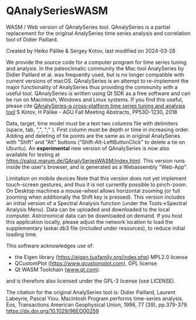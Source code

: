 # QAnalySeriesWASM
WASM / Web version of QAnalySeries tool. 
QAnalySeries is a partial replacement for the original AnalySeries time series analysis and correlation tool of Didier Paillard.


Created by Heiko Pälike & Sergey Kotov, last modified on 2024-03-28

We provide the source code for a computer program for time series tuning and analysis.
In the paleoclimatic community the Mac tool AnalySeries by Didier Paillard et al. was frequently used, but is no longer compatible with current versions of macOS. 
QAnalySeries is an attempt to re-implement the major functionality of AnalySeries thus providing the community with a useful tool. 
QAnalySeries is written using Qt SDK as a free software and can be run on Macintosh, Windows and Linux systems. 
If you find this useful, please cite 
[QAnalySeries-a cross-platform time series tuning and analysis tool](https://ui.adsabs.harvard.edu/abs/2018AGUFMPP53D1230K/abstract)
S Kotov, H Pälike - AGU Fall Meeting Abstracts, PP53D-1230, 2018

Data, target, time model must be a text two columns file with delimiters (space, tab, ",", ";" ). 
First column must be depth or time in increasing order. 
Adding and deleting of tie points are the same as in original AnalySeries with "Shift" and "Alt" buttons ("Shift-Alt-LeftButtonClick" to delete a tie on Ubuntu).
An **experimental** new version of QAnalySeries is now also available for testing at https://paloz.marum.de/QAnalySeriesWASM/index.html.
This version runs inside the user's browser, and is generated as a Webassembly "Web-App".

Limitation on mobile devices
Note that this version does not yet implement touch-screen gestures, and thus it is not currently possible to pinch-zoom. On Desktop machines a mouse-wheel allows horizontal zooming (or full zooming when additionally the Shift key is pressed).
This version includes an initial version of a Spectral Analysis function (under the Tools→Spectral Analysis Menu).
Data can be uploaded and downloaded to the local computer. Astronomical data can be downloaded on demand.
If you host this application locally, please adjust the network location to load the supplementary laskar.db3 file (included under resources), to reduce initial loading time.

This software acknowledges use of:
- the Eigen library (https://eigen.tuxfamily.org/index.php) MPL2.0 license
- QCustomPlot (https://www.qcustomplot.com), GPL license
- Qt WASM Toolchain (www.qt.com).

and is therefore also licensed under the GPL-3 license (see LICENSE).

The citation for the original AnalySeries tool is:
Didier Paillard, Laurent Labeyrie, Pascal Yiou. 
Macintosh Program performs time-series analysis. 
Eos, Transactions American Geophysical Union, 1996, 77 (39), pp.379-379. 
https://dx.doi.org/10.1029/96EO00259
